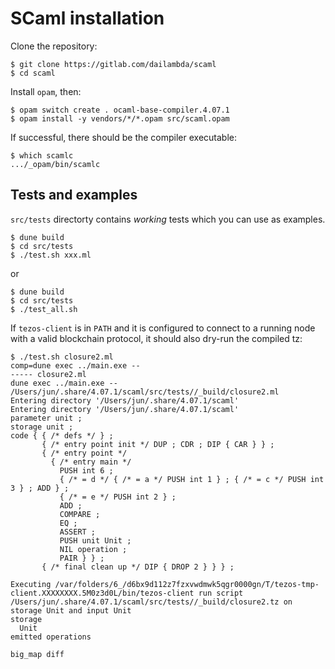 # SCaml installation

Clone the repository:

```
$ git clone https://gitlab.com/dailambda/scaml
$ cd scaml
```

Install `opam`, then:

```
$ opam switch create . ocaml-base-compiler.4.07.1
$ opam install -y vendors/*/*.opam src/scaml.opam
```

If successful, there should be the compiler executable:

```
$ which scamlc
.../_opam/bin/scamlc
```

## Tests and examples

`src/tests` directorty contains *working* tests which you can use as examples.

```
$ dune build
$ cd src/tests
$ ./test.sh xxx.ml
```

or 

```
$ dune build
$ cd src/tests
$ ./test_all.sh
```

If `tezos-client` is in `PATH` and it is configured to connect to a running node with a valid blockchain protocol, it should also dry-run the compiled tz:

```
$ ./test.sh closure2.ml 
comp=dune exec ../main.exe --
----- closure2.ml
dune exec ../main.exe -- /Users/jun/.share/4.07.1/scaml/src/tests//_build/closure2.ml
Entering directory '/Users/jun/.share/4.07.1/scaml'
Entering directory '/Users/jun/.share/4.07.1/scaml'
parameter unit ;
storage unit ;
code { { /* defs */ } ;
       { /* entry point init */ DUP ; CDR ; DIP { CAR } } ;
       { /* entry point */
         { /* entry main */
           PUSH int 6 ;
           { /* = d */ { /* = a */ PUSH int 1 } ; { /* = c */ PUSH int 3 } ; ADD } ;
           { /* = e */ PUSH int 2 } ;
           ADD ;
           COMPARE ;
           EQ ;
           ASSERT ;
           PUSH unit Unit ;
           NIL operation ;
           PAIR } } ;
       { /* final clean up */ DIP { DROP 2 } } } ;

Executing /var/folders/6_/d6bx9d112z7fzxvwdmwk5qgr0000gn/T/tezos-tmp-client.XXXXXXXX.5M0z3d0L/bin/tezos-client run script /Users/jun/.share/4.07.1/scaml/src/tests//_build/closure2.tz on storage Unit and input Unit
storage
  Unit
emitted operations
  
big_map diff
```
